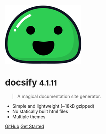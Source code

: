 ![logo](_media/icon.svg)

# docsify <small>4.1.11</small>

> A magical documentation site generator.

- Simple and lightweight (~18kB gzipped)
- No statically built html files
- Multiple themes


[GitHub](https://github.com/QingWei-Li/docsify/)
[Get Started](#docsify)
